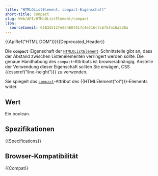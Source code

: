 ```yaml
---
title: "HTMLOListElement: compact-Eigenschaft"
short-title: compact
slug: Web/API/HTMLOListElement/compact
l10n:
  sourceCommit: 6183d512fe034687017c4e216c7cbf54a16a528a
---
```


{{ApiRef("HTML DOM")}}{{Deprecated_Header}}

Die **`compact`**-Eigenschaft der [`HTMLOListElement`](/de/docs/Web/API/HTMLOListElement)-Schnittstelle gibt an, dass der Abstand zwischen Listenelementen verringert werden sollte. Die genaue Handhabung des `compact`-Attributs ist browserabhängig. Anstelle der Verwendung dieser Eigenschaft sollten Sie erwägen, CSS {{cssxref("line-height")}} zu verwenden.

Sie spiegelt das [`compact`](/de/docs/Web/HTML/Reference/Elements/ol#compact)-Attribut des {{HTMLElement("ol")}}-Elements wider.

## Wert

Ein boolean.

## Spezifikationen

{{Specifications}}

## Browser-Kompatibilität

{{Compat}}
